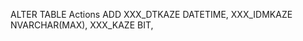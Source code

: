 ALTER TABLE Actions
ADD XXX_DTKAZE DATETIME,
    XXX_IDMKAZE NVARCHAR(MAX),
    XXX_KAZE BIT,
    <!-- XXX_GKNAV NVARCHAR(MAX),
    XXX_GKIMA NVARCHAR(MAX),
    XXX_GKSIGN NVARCHAR(MAX),
    XXX_GKTRAC NVARCHAR(MAX),
    XXX_GKVIDE NVARCHAR(MAX),
    XXX_GKINSP NVARCHAR(MAX); -->

